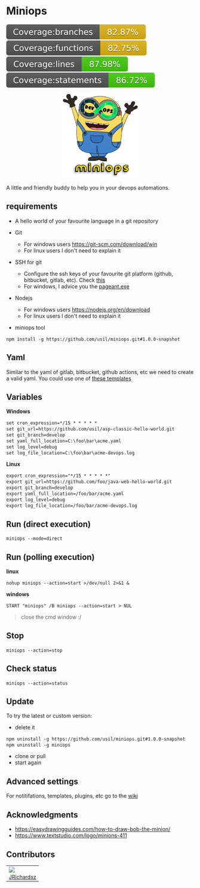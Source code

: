# Miniops

<p float="left">
  <img src="./.coverage/branches.svg">
  <img src="./.coverage/functions.svg">
  <img src="./.coverage/lines.svg">
  <img src="./.coverage/statements.svg">
</p>


<p align="center">
  <img src="./.assets/logo.png" width=200 ></img>
</p>



A little and friendly buddy to help you in your devops automations.

## requirements

- A  hello world  of your favourite language in a git repository

- Git
  - For windows users https://git-scm.com/download/win
  - For linux users I don't need to explain it

- SSH for git
  - Configure the ssh keys of your favourite git platform (github, bitbucket, gitlab, etc). Check [this](https://gist.github.com/jrichardsz/cfed8ee22ac89c04b6e85cb84dd66617)
  - For windows, I advice you the [pageant.exe](https://www.chiark.greenend.org.uk/~sgtatham/putty/latest.html)

- Nodejs
  - For windows users https://nodejs.org/en/download
  - For linux users I don't need to explain it

- miniops tool

```
npm install -g https://github.com/usil/miniops.git#1.0.0-snapshot
```

## Yaml

Similar to the yaml of gitlab, bitbucket, github actions, etc we need to create a valid yaml. You could use one of [these templates](https://github.com/usil/miniops/wiki/Yaml-templates_)

## Variables

**Windows**

```
set cron_expression=*/15 * * * * *
set git_url=https://github.com/usil/asp-classic-hello-world.git
set git_branch=develop
set yaml_full_location=C:\foo\bar\acme.yaml
set log_level=debug
set log_file_location=C:\foo\bar\acme-devops.log
```

**Linux**

```
export cron_expression="*/15 * * * * *"
export git_url=https://github.com/foo/java-web-hello-world.git
export git_branch=develop
export yaml_full_location=/foo/bar/acme.yaml
export log_level=debug
export log_file_location=/foo/bar/acme-devops.log
```

## Run (direct execution)

```
miniops --mode=direct
```

## Run (polling execution)

**linux**

```
nohup miniops --action=start >/dev/null 2>&1 &
```

**windows**

```
START "miniops" /B miniops --action=start > NUL
```

> close the cmd window :/

## Stop

```
miniops --action=stop
```

## Check status

```
miniops --action=status
```

## Update

To try the latest or custom version:

- delete it

```
npm uninstall -g https://github.com/usil/miniops.git#1.0.0-snapshot
npm uninstall -g miniops
```

- clone or pull
- start again

## Advanced settings

For notitifations, templates, plugins, etc go to the [wiki](https://github.com/usil/miniops/wiki)

## Acknowledgments

- https://easydrawingguides.com/how-to-draw-bob-the-minion/
- https://www.textstudio.com/logo/minions-411

## Contributors

<table>
  <tbody>    
    <td>
      <img src="https://avatars0.githubusercontent.com/u/3322836?s=460&v=4" width="100px;"/>
      <br />
      <label><a href="http://jrichardsz.github.io/">JRichardsz</a></label>
      <br />
    </td>
  </tbody>
</table>
